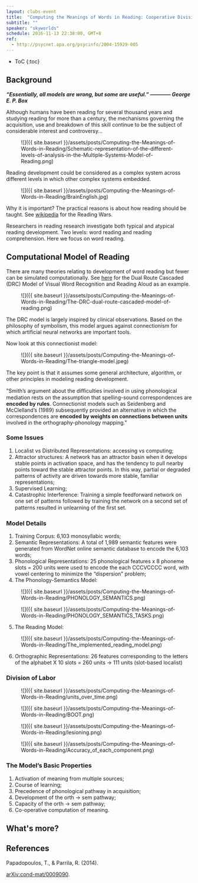 ```yaml
---
layout: clubs-event
title:  "Computing the Meanings of Words in Reading: Cooperative Division of Labor Between Visual and Phonological Processes"
subtitle: ""
speaker: "skyworlds"
schedule: 2016-11-13 22:30:00, GMT+8
ref: 
  - http://psycnet.apa.org/psycinfo/2004-15929-005
---
```



* ToC
{:toc}

## Background    


***“Essentially, all models are wrong, but some are useful.” ———— George E. P. Box***      


Although humans have been reading for several thousand years and studying reading for more than a century, the mechanisms governing the acquisition, use and breakdown of this skill continue to be the subject of considerable interest and controversy...


<figure markdown="1">
![]({{ site.baseurl }}/assets/posts/Computing-the-Meanings-of-Words-in-Reading/Schematic-representation-of-the-different-levels-of-analysis-in-the-Multiple-Systems-Model-of-Reading.png)
</figure>


Reading development could be considered as a complex system across different levels in which other complex systems embedded.


<figure markdown="1">
![]({{ site.baseurl }}/assets/posts/Computing-the-Meanings-of-Words-in-Reading/BrainEnglish.jpg)
</figure>


Why it is important? The practical reasons is about how reading should be taught. See [wikipedia](https://en.wikipedia.org/wiki/Teaching_reading:_whole_language_and_phonics) for the Reading Wars.


Researchers in reading research investigate both typical and atypical reading development. Two levels: word reading and reading comprehension. Here we focus on word reading.


## Computational Model of Reading


There are many theories relating to development of word reading but fewer can be simulated computationally. See [here](http://www.cogsci.mq.edu.au/~ssaunder/DRC/) for the Dual Route Cascaded (DRC) Model of Visual Word Recognition and Reading Aloud as an example.


<figure markdown="1">
![]({{ site.baseurl }}/assets/posts/Computing-the-Meanings-of-Words-in-Reading/The-DRC-dual-route-cascaded-model-of-reading.png)
</figure>  


The DRC model is largely inspired by clinical observations. Based on the philosophy of symbolism, this model argues against connectionism for which artificial neural networks are important tools.


Now look at this connectionist model: 


<figure markdown="1">
![]({{ site.baseurl }}/assets/posts/Computing-the-Meanings-of-Words-in-Reading/The-triangle-model.jpeg)
</figure>

 The key point is that it assumes some general architecture, algorithm, or other principles in modeling reading development.
 
 
 "Smith’s argument about the difﬁculties involved in using phonological mediation rests on the assumption that spelling-sound correspondences are **encoded by rules**. Connectionist models such as Seidenberg and McClelland’s (1989) subsequently provided an alternative in which the correspondences are **encoded by weights on connections between units** involved in the orthography-phonology mapping."


### **Some Issues**   
  1) Localist vs Distributed Representations: accessing vs computing;   
  2) Attractor structures: A network has an attractor basin when it develops stable points in activation space, and has the tendency to pull nearby points toward the stable attractor points. In this way, partial or degraded patterns of activity are driven towards more stable, familiar representations;
  3) Supervised Learning;   
  4) Catastrophic Interference: Training a simple feedforward network on one set of patterns followed by training the network on a second set of patterns resulted in unlearning of the ﬁrst set.    
  
  
### **Model Details**   
  1) Training Corpus: 6,103 monosyllabic words;    
  2) Semantic Representations: A total of 1,989 semantic features were generated from WordNet online semantic database to encode the 6,103 words;   
  3) Phonological Representations: 25 phonological features x 8 phoneme slots = 200 units were used to encode the each CCCVCCCC word, with vowel centering to minimize the “dispersion” problem;   
  4) The Phonology-Semantics Model:    


<figure markdown="1">
![]({{ site.baseurl }}/assets/posts/Computing-the-Meanings-of-Words-in-Reading/PHONOLOGY_SEMANTICS.png)
</figure>


<figure markdown="1">
![]({{ site.baseurl }}/assets/posts/Computing-the-Meanings-of-Words-in-Reading/PHONOLOGY_SEMANTICS_TASKS.png)
</figure>


  5) The Reading Model:    
  
  
<figure markdown="1">
![]({{ site.baseurl }}/assets/posts/Computing-the-Meanings-of-Words-in-Reading/The_implemented_reading_model.png)
</figure>
  
  
  6) Orthographic Representations: 26 features corresponding to the letters of the alphabet X 10 slots = 260 units -> 111 units (slot-based localist)    
  

### **Division of Labor** 


<figure markdown="1">
![]({{ site.baseurl }}/assets/posts/Computing-the-Meanings-of-Words-in-Reading/units_over_time.png)
</figure>


<figure markdown="1">
![]({{ site.baseurl }}/assets/posts/Computing-the-Meanings-of-Words-in-Reading/BOOT.png)
</figure>


<figure markdown="1">
![]({{ site.baseurl }}/assets/posts/Computing-the-Meanings-of-Words-in-Reading/lesioning.png)
</figure>


<figure markdown="1">
![]({{ site.baseurl }}/assets/posts/Computing-the-Meanings-of-Words-in-Reading/Accuracy_of_each_component.png)
</figure>


### **The Model’s Basic Properties**   
  1) Activation of meaning from multiple sources;    
  2) Course of learning;    
  3) Precedence of phonological pathway in acquisition;    
  4) Development of the orth -> sem pathway;    
  5) Capacity of the orth -> sem pathway;    
  6) Co-operative computation of meaning.    


## What's more?




## References

[^1]: Harm, M. W., & Seidenberg, M. S. (2004) Computing the Meanings of Words in Reading: Cooperative Division of Labor Between Visual and Phonological Processes. Psychological Review, Vol 111(3), 662-720.




[^2]: Parrila, R. K., & McQuarrie, L. M. (2014) Cognitive Processes and Academic Achievement: Multiple Systems Model of Reading. in Cognition, Intelligence, and Achievement: A Tribute to J. P. Das.

Papadopoulos, T., & Parrila, R. (2014). 

[arXiv:cond-mat/0009090](https://arxiv.org/abs/cond-mat/0009090v1).
[^2]: Barabási, A.-L., & Albert, R. (1999). [Emergence of Scaling in Random Networks. Science, 286(5439), 509–512.](http://doi.org/10.1126/science.286.5439.509)
[^3]: Krapivsky, P. L., Redner, S., & Leyvraz, F. (2000). [Connectivity of growing random networks. Physical Review Letters, 85(21), 4629–4632.](http://doi.org/10.1103/PhysRevLett.85.4629)
[^4]: This express is specific for curvature $K=-4$. However, the final result of scaling doesn't dependent on the curvature itself.
[^5]: Krioukov, D., Kitsak, M., Sinkovits, R. S., Rideout, D., Meyer, D., & Boguñá, M. (2012). [Network Cosmology. Scientific Reports, 2, 793.](http://doi.org/10.1038/srep00793)
[^6]: Boguñá, M., Papadopoulos, F., & Krioukov, D. (2010). [Sustaining the Internet with hyperbolic mapping. Nature Communications, 1(6), 1–8.](http://doi.org/10.1038/ncomms1063)
